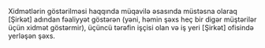 Xidmətlərin göstərilməsi haqqında müqavilə əsasında müstəsna olaraq [Şirkət] adından fəaliyyət göstərən (yəni, həmin şəxs heç bir digər müştərilər üçün xidmət göstərmir), üçüncü tərəfin işçisi olan və iş yeri [Şirkət] ofisində yerləşən şəxs.